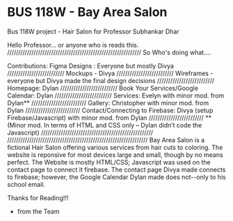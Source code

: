 # BUS 118W - Bay Area Salon
 Bus 118W project - Hair Salon for Professor Subhankar Dhar

 Hello Professor... or anyone who is reads this.
/////////////////////////////////////////////////////////////
So Who's doing what.... 

Contributions: 
Figma Designs : Everyone but mostly Divya
//////////////////////////
Mockups - Divya 
//////////////////////////
Wireframes - everyone but Divya made the final design decisions
//////////////////////////
	Homepage: Dylan
//////////////////////////
	Book Your Services/Google Calendar: Dylan
//////////////////////////
	Services: Evelyn with minor mod. from Dylan**
/////////////////////////
	Gallery: Christopher with minor mod. from Dylan
/////////////////////////
	Contact/Connecting to Firebase: Divya (setup Firebase/Javascript) 
            with minor mod. from Dylan
/////////////////////////
             **(Minor mod. In terms of HTML and CSS only – Dylan didn’t code the Javascript)
///////////////////////////////////////////////////
////////////////////////////////////////////////////////////////
Bay Area Salon is a fictional Hair Salon offering various services from hair cuts to coloring. 
The website is reponsive for most devices large and small, though by no means perfect. The Website is mostly HTML/CSS; Javascript was used on the contact page to connect it firebase.
The contact page Divya made connects to firebase; however, the Google Calendar Dylan made does not--only to his school email.

Thanks for Reading!!!

- from the Team
